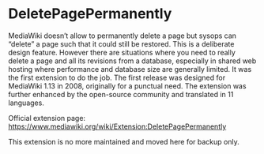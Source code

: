 # DeletePagePermanently
MediaWiki doesn’t allow to permanently delete a page but sysops can “delete” a page such that it could still be restored. This is a deliberate design feature. However there are situations where you need to really delete a page and all its revisions from a database, especially in shared web hosting where performance and database size are generally limited. It was the first extension to do the job.
The first release was designed for MediaWiki 1.13 in 2008, originally for a punctual need. The extension was further enhanced by the open-source community and translated in 11 languages.

Official extension page: https://www.mediawiki.org/wiki/Extension:DeletePagePermanently

This extension is no more maintained and moved here for backup only.
